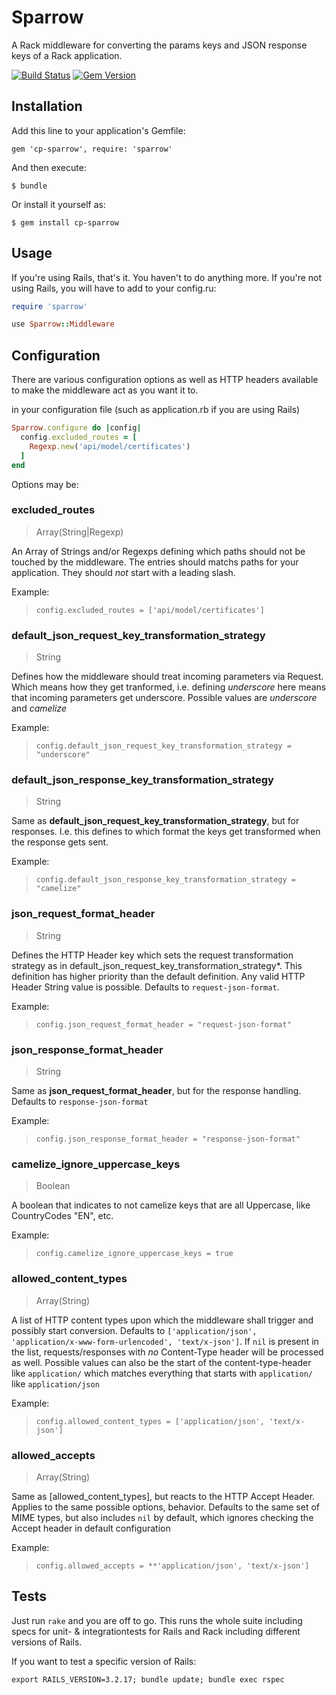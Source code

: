 # Sparrow

A Rack middleware for converting the params keys and JSON response keys of a Rack application.

[![Build Status](https://travis-ci.org/GateprotectGmbH/sparrow.svg?branch=master)](https://travis-ci.org/GateprotectGmbH/sparrow) [![Gem Version](https://badge.fury.io/rb/cp-sparrow.svg)](http://badge.fury.io/rb/cp-sparrow)

## Installation

Add this line to your application's Gemfile:

    gem 'cp-sparrow', require: 'sparrow'

And then execute:

    $ bundle

Or install it yourself as:

    $ gem install cp-sparrow

## Usage

If you're using Rails, that's it. You haven't to do anything more. If you're not using Rails, you will have to add to your config.ru:

```rb
require 'sparrow'

use Sparrow::Middleware
```

## Configuration

There are various configuration options as well as HTTP headers available to
make the middleware act as you want it to.

in your configuration file (such as application.rb if you are using Rails)

```ruby
Sparrow.configure do |config|
  config.excluded_routes = [
    Regexp.new('api/model/certificates')
  ]
end
```

Options may be:

### excluded_routes

> Array(String|Regexp)

An Array of Strings and/or Regexps defining which paths should not be touched by the middleware. The entries should matchs paths for your application. They should *not* start with a leading slash.

Example:
> `config.excluded_routes = ['api/model/certificates']`


### default_json_request_key_transformation_strategy

> String

Defines how the middleware should treat incoming parameters via Request. Which means how they get tranformed, i.e. defining _underscore_ here means that incoming parameters get underscore. Possible values are _underscore_ and _camelize_

Example:
>`config.default_json_request_key_transformation_strategy = "underscore"`

### default_json_response_key_transformation_strategy

> String

Same as **default_json_request_key_transformation_strategy**, but for responses. I.e. this defines to which format the keys get transformed when the response gets sent.

Example:
>`config.default_json_response_key_transformation_strategy = "camelize"`

### json_request_format_header

> String

Defines the HTTP Header key which sets the request transformation strategy as in default_json_request_key_transformation_strategy*. This definition has higher priority than the default definition. Any valid HTTP Header String value is possible. Defaults to `request-json-format`.

Example:
> `config.json_request_format_header = "request-json-format"`


### json_response_format_header

> String

Same as **json_request_format_header**, but for the response handling. Defaults to `response-json-format`

Example:
> `config.json_response_format_header = "response-json-format"`

### camelize_ignore_uppercase_keys

> Boolean

A boolean that indicates to not camelize keys that are all Uppercase, like CountryCodes "EN", etc.

Example:
> `config.camelize_ignore_uppercase_keys = true `

### allowed_content_types

> Array(String)

A list of HTTP content types upon which the middleware shall trigger and possibly start  conversion. Defaults to `['application/json', 'application/x-www-form-urlencoded', 'text/x-json']`. If `nil` is present in the list, requests/responses with *no* Content-Type header will be processed as well. Possible values can also be the start of the content-type-header like ```application/``` which matches everything that starts with ```application/``` like ```application/json```

Example:
> `config.allowed_content_types = ['application/json', 'text/x-json']`

### allowed_accepts

> Array(String)

Same as [allowed_content_types], but reacts to the HTTP Accept Header. Applies to the same possible options, behavior. Defaults to the same set of MIME types, but also includes `nil` by default, which ignores checking the Accept header in default configuration

Example:
> `config.allowed_accepts = **'application/json', 'text/x-json']`

## Tests

Just run `rake` and you are off to go. This runs the whole suite including
specs for unit- & integrationtests for Rails and Rack including different versions of Rails.

If you want to test a specific version of Rails:

```
export RAILS_VERSION=3.2.17; bundle update; bundle exec rspec
```
